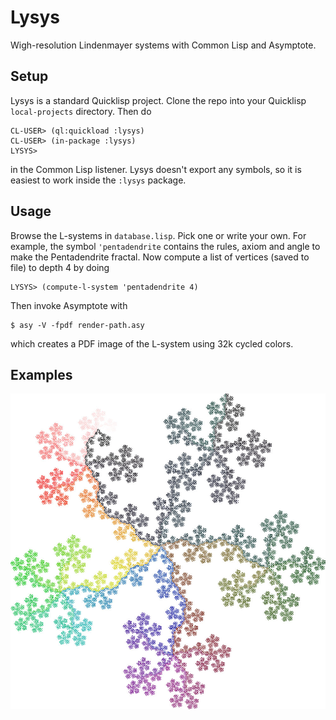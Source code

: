 # Lysys

Wigh-resolution Lindenmayer systems with Common Lisp and Asymptote. 

## Setup

Lysys is a standard Quicklisp project. Clone the repo into your Quicklisp ```local-projects``` directory. Then do 

```
CL-USER> (ql:quickload :lysys)
CL-USER> (in-package :lysys)
LYSYS>
```

in the Common Lisp listener. Lysys doesn't export any symbols, so it is easiest to work inside the ```:lysys``` package.

## Usage

Browse the L-systems in ```database.lisp```. Pick one or write your own. For example, the symbol ```'pentadendrite``` contains the rules, axiom and angle to make the Pentadendrite fractal. Now compute a list of vertices (saved to file) to depth 4 by doing

```
LYSYS> (compute-l-system 'pentadendrite 4)
```

Then invoke Asymptote with

```
$ asy -V -fpdf render-path.asy
```

which creates a PDF image of the L-system using 32k cycled colors.

## Examples

![pentadendrite](https://github.com/tedszy/lysys/blob/main/gallery/pentadendrite.jpeg)


